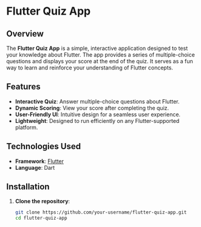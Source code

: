 # Flutter Quiz App

## Overview  
The **Flutter Quiz App** is a simple, interactive application designed to test your knowledge about Flutter. The app provides a series of multiple-choice questions and displays your score at the end of the quiz. It serves as a fun way to learn and reinforce your understanding of Flutter concepts.

## Features  
- **Interactive Quiz**: Answer multiple-choice questions about Flutter.  
- **Dynamic Scoring**: View your score after completing the quiz.  
- **User-Friendly UI**: Intuitive design for a seamless user experience.  
- **Lightweight**: Designed to run efficiently on any Flutter-supported platform.  

## Technologies Used  
- **Framework**: [Flutter](https://flutter.dev)  
- **Language**: Dart  

## Installation  
1. **Clone the repository**:  
   ```bash
   git clone https://github.com/your-username/flutter-quiz-app.git
   cd flutter-quiz-app
